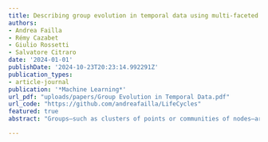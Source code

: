 ```yaml
---
title: Describing group evolution in temporal data using multi-faceted events
authors:
- Andrea Failla
- Rémy Cazabet
- Giulio Rossetti
- Salvatore Citraro
date: '2024-01-01'
publishDate: '2024-10-23T20:23:14.992291Z'
publication_types:
- article-journal
publication: '*Machine Learning*'
url_pdf: "uploads/papers/Group Evolution in Temporal Data.pdf"
url_code: "https://github.com/andreafailla/LifeCycles"
featured: true
abstract: "Groups—such as clusters of points or communities of nodes—are fundamental when addressing various data mining tasks. In temporal data, the predominant approach for characterizing group evolution has been through the identification of “events”. However, the events usually described in the literature, e.g., shrinks/growths, splits/merges, are often arbitrarily defined, creating a gap between such theoretical/predefined types and real-data group observations. Moving beyond existing taxonomies, we think of events as “archetypes” characterized by a unique combination of quantitative dimensions that we call “facets”. Group dynamics are defined by their position within the facet space, where archetypal events occupy extremities. Thus, rather than enforcing strict event types, our approach can allow for hybrid descriptions of dynamics involving group proximity to multiple archetypes. We apply our framework to evolving groups from several face-to-face interaction datasets, showing it enables richer, more reliable characterization of group dynamics with respect to state-of-the-art methods, especially when the groups are subject to complex relationships. Our approach also offers intuitive solutions to common tasks related to dynamic group analysis, such as choosing an appropriate aggregation scale, quantifying partition stability, and evaluating event quality."

---
```

